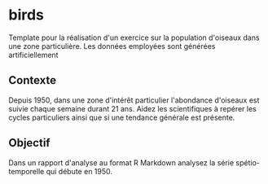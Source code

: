 # birds

Template pour la réalisation d'un exercice sur la population d'oiseaux dans une zone particulière. Les données employées sont générées artificiellement 

## Contexte

Depuis 1950, dans une zone d'intérêt particulier l'abondance d'oiseaux est suivie chaque semaine durant 21 ans. Aidez les scientifiques à repérer les cycles particuliers ainsi que si une tendance générale est présente.

## Objectif

Dans un rapport d'analyse au format R Markdown analysez la série spétio-temporelle qui débute en 1950.

